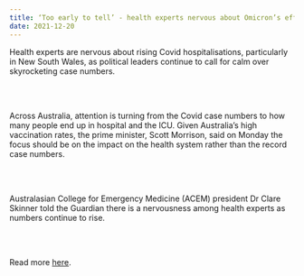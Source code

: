 ```yaml
---
title: ‘Too early to tell’ - health experts nervous about Omicron’s effect on Australia’s hospitalisation rates
date: 2021-12-20
---
```


<p>Health experts are nervous about rising Covid hospitalisations, particularly in New South Wales, as political leaders continue to call for calm over skyrocketing case numbers.</p><br><br>

<p>Across Australia, attention is turning from the Covid case numbers to how many people end up in hospital and the ICU. Given Australia’s high vaccination rates, the prime minister, Scott Morrison, said on Monday the focus should be on the impact on the health system rather than the record case numbers.</p><br><br>

<p>Australasian College for Emergency Medicine (ACEM) president Dr Clare Skinner told the Guardian there is a nervousness among health experts as numbers continue to rise.</p><br><br>

<p>Read more <a href="https://www.theguardian.com/australia-news/datablog/2021/dec/21/too-early-to-tell-health-experts-nervous-about-omicrons-effect-on-hospitalisation-rates">here</a>.</p>